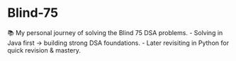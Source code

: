 # Blind-75
📚 My personal journey of solving the Blind 75 DSA problems.   - Solving in Java first → building strong DSA foundations.   - Later revisiting in Python for quick revision &amp; mastery.  
